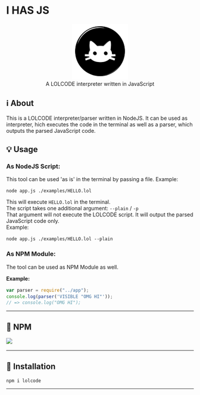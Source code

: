 # I HAS JS

<p align="center">
<img height="150" width="auto" src="https://raw.githubusercontent.com/NLDev/I-HAS-JS/master/icon.png" /><br>
A LOLCODE interpreter written in JavaScript
</p>

## :information_source: About

This is a LOLCODE interpreter/parser written in NodeJS.
It can be used as interpreter, hich executes the code in the terminal as well as a parser, which outputs the parsed JavaScript code. 

## :bulb: Usage

### As NodeJS Script:
This tool can be used 'as is' in the terminal by passing a file. Example: 

```Assembly
node app.js ./examples/HELLO.lol
```

This will execute `HELLO.lol` in the terminal. <br>
The script takes one additional argument: `--plain` / `-p` <br>
That argument will not execute the LOLCODE script. It will output the parsed JavaScript code only. <br>
Example:

```Assembly
node app.js ./examples/HELLO.lol --plain
```

### As NPM Module:

The tool can be used as NPM Module as well.

**Example:**

```javascript
var parser = require("../app");
console.log(parser('VISIBLE "OMG HI"'));
// => console.log("OMG HI");
```

<hr>

## :postbox: NPM

[![](https://nodei.co/npm/lolcode.svg?downloads=true&downloadRank=true&stars=true)](https://www.npmjs.com/package/lolcode)

<hr>

## :wrench: Installation

```Assembly
npm i lolcode
```

<hr>